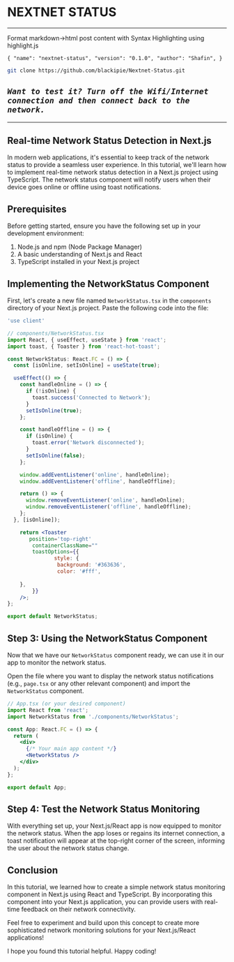 # NEXTNET STATUS

--------

Format markdown->html post content with Syntax Highlighting using highlight.js

`{
  "name": "nextnet-status",
  "version": "0.1.0",
  "author": "Shafin",
 }
 `

```bash
git clone https://github.com/blackipie/Nextnet-Status.git 
```

## ***`Want to test it? Turn off the Wifi/Internet connection and then connect back to the network.`***

--------

## Real-time Network Status Detection in Next.js

In modern web applications, it's essential to keep track of the network status to provide a seamless user experience.
In this tutorial, we'll learn how to implement real-time network status detection in a Next.js project using TypeScript. The network status component will notify users when their device goes online or offline using toast notifications.

## Prerequisites

Before getting started, ensure you have the following set up in your development environment:

1. Node.js and npm (Node Package Manager)
2. A basic understanding of Next.js and React
3. TypeScript installed in your Next.js project

## Implementing the NetworkStatus Component

First, let's create a new file named `NetworkStatus.tsx` in the `components` directory of your Next.js project. Paste the following code into the file:

```jsx
'use client'

// components/NetworkStatus.tsx
import React, { useEffect, useState } from 'react';
import toast, { Toaster } from 'react-hot-toast';

const NetworkStatus: React.FC = () => {
  const [isOnline, setIsOnline] = useState(true);

  useEffect(() => {
    const handleOnline = () => {
      if (!isOnline) {
        toast.success('Connected to Network');
      }
      setIsOnline(true);
    };

    const handleOffline = () => {
      if (isOnline) {
        toast.error('Network disconnected');
      }
      setIsOnline(false);
    };

    window.addEventListener('online', handleOnline);
    window.addEventListener('offline', handleOffline);

    return () => {
      window.removeEventListener('online', handleOnline);
      window.removeEventListener('offline', handleOffline);
    };
  }, [isOnline]);

    return <Toaster
       position='top-right'
        containerClassName=""
        toastOptions={{
               style: {
                background: '#363636',
                color: '#fff',
       
    },
        }}
    />;
};

export default NetworkStatus;
```

## Step 3: Using the NetworkStatus Component

Now that we have our `NetworkStatus` component ready, we can use it in our app to monitor the network status.

Open the file where you want to display the network status notifications (e.g., `page.tsx` or any other relevant component) and import the `NetworkStatus` component.

```jsx
// App.tsx (or your desired component)
import React from 'react';
import NetworkStatus from './components/NetworkStatus';

const App: React.FC = () => {
  return (
    <div>
      {/* Your main app content */}
      <NetworkStatus />
    </div>
  );
};

export default App;
```

## Step 4: Test the Network Status Monitoring

With everything set up, your Next.js/React app is now equipped to monitor the network status. When the app loses or regains its internet connection, a toast notification will appear at the top-right corner of the screen, informing the user about the network status change.

## Conclusion

In this tutorial, we learned how to create a simple network status monitoring component in Next.js using React and TypeScript. By incorporating this component into your Next.js application, you can provide users with real-time feedback on their network connectivity.

Feel free to experiment and build upon this concept to create more sophisticated network monitoring solutions for your Next.js/React applications!

I hope you found this tutorial helpful. Happy coding!
